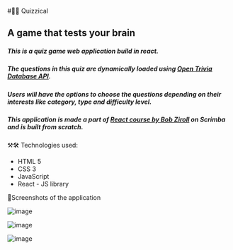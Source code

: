 #🧠🥶 Quizzical
## A game that tests your brain

##### This is a quiz game web application build in react. 
##### The questions in this quiz are dynamically loaded using [Open Trivia Database API](https://opentdb.com/api_config.php). 
##### Users will have the options to choose the questions depending on their interests like category, type and difficulty level.
##### This application is made a part of [React course by Bob Ziroll](https://scrimba.com/learn/learnreact) on Scrimba and is built from scratch.


⚒🛠️ Technologies used:
* HTML 5
* CSS 3
* JavaScript
* React - JS library

📸Screenshots of the application

![image](https://github.com/Shanmukh459/Quizzical/assets/52078988/360ba86d-19af-44d2-b185-5ad4d43726bd)

![image](https://github.com/Shanmukh459/Quizzical/assets/52078988/b6c3a72f-2588-4a14-91b2-4a4c15fe2642)

![image](https://github.com/Shanmukh459/Quizzical/assets/52078988/ad209bf1-f240-402c-acdd-47857a144fe3)



